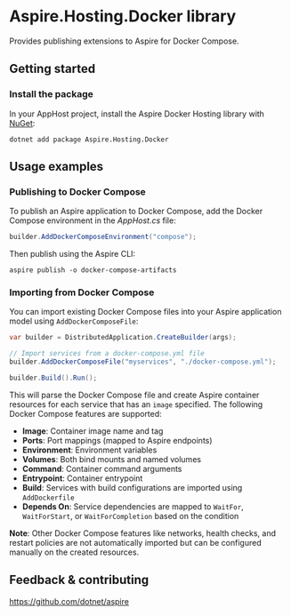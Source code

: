 # Aspire.Hosting.Docker library

Provides publishing extensions to Aspire for Docker Compose.

## Getting started

### Install the package

In your AppHost project, install the Aspire Docker Hosting library with [NuGet](https://www.nuget.org):

```dotnetcli
dotnet add package Aspire.Hosting.Docker
```

## Usage examples

### Publishing to Docker Compose

To publish an Aspire application to Docker Compose, add the Docker Compose environment in the _AppHost.cs_ file:

```csharp
builder.AddDockerComposeEnvironment("compose");
```

Then publish using the Aspire CLI:

```shell
aspire publish -o docker-compose-artifacts
```

### Importing from Docker Compose

You can import existing Docker Compose files into your Aspire application model using `AddDockerComposeFile`:

```csharp
var builder = DistributedApplication.CreateBuilder(args);

// Import services from a docker-compose.yml file
builder.AddDockerComposeFile("myservices", "./docker-compose.yml");

builder.Build().Run();
```

This will parse the Docker Compose file and create Aspire container resources for each service that has an `image` specified. The following Docker Compose features are supported:

- **Image**: Container image name and tag
- **Ports**: Port mappings (mapped to Aspire endpoints)
- **Environment**: Environment variables
- **Volumes**: Both bind mounts and named volumes
- **Command**: Container command arguments
- **Entrypoint**: Container entrypoint
- **Build**: Services with build configurations are imported using `AddDockerfile`
- **Depends On**: Service dependencies are mapped to `WaitFor`, `WaitForStart`, or `WaitForCompletion` based on the condition

**Note**: Other Docker Compose features like networks, health checks, and restart policies are not automatically imported but can be configured manually on the created resources.

## Feedback & contributing

https://github.com/dotnet/aspire
